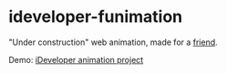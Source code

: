 # ideveloper-funimation
"Under construction" web animation, made for a [friend](http://ideveloper.ro).

Demo: [iDeveloper animation project](https://dev.bogdanbucur.eu/awesomest-projects/ideveloper/)
